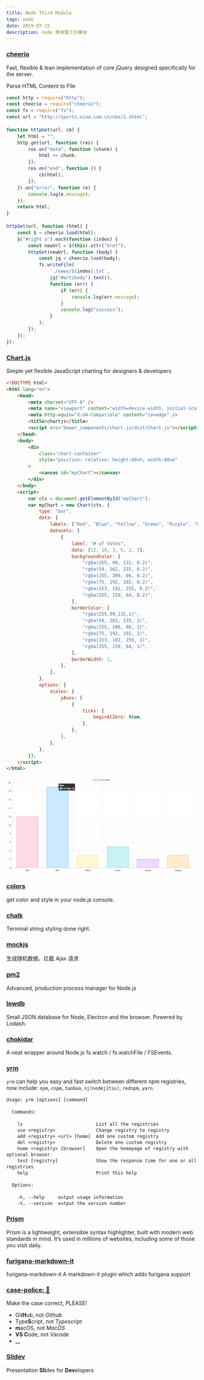 ```yaml
---
title: Node Third Module
tags: node
date: 2019-07-15
description: node 常用第三方模块
---
```


### [cheerio](https://www.npmjs.com/package/cheerio)

Fast, flexible & lean implementation of core jQuery designed specifically for the server.

Parse HTML Content to File

```javascript
const http = require("http");
const cheerio = require("cheerio");
const fs = require("fs");
const url = "http://sports.sina.com.cn/nba/1.shtml";

function httpGet(url, cb) {
    let html = "";
    http.get(url, function (res) {
        res.on("data", function (chunk) {
            html += chunk;
        });
        res.on("end", function () {
            cb(html);
        });
    }).on("error", function (e) {
        console.log(e.message);
    });
    return html;
}

httpGet(url, function (html) {
    const $ = cheerio.load(html);
    $("#right a").each(function (index) {
        const newUrl = $(this).attr("href");
        httpGet(newUrl, function (body) {
            const jq = cheerio.load(body);
            fs.writeFile(
                `./news/${index}.txt`,
                jq("#artibody").text(),
                function (err) {
                    if (err) {
                        console.log(err.message);
                    }
                    console.log("success");
                }
            );
        });
    });
});
```

### [Chart.js](https://www.chartjs.org/docs/latest/)

Simple yet flexible JavaScript charting for designers & developers

```html
<!DOCTYPE html>
<html lang="en">
    <head>
        <meta charset="UTF-8" />
        <meta name="viewport" content="width=device-width, initial-scale=1.0" />
        <meta http-equiv="X-UA-Compatible" content="ie=edge" />
        <title>chartjs</title>
        <script src="bower_components/chart.js/dist/Chart.js"></script>
    </head>
    <body>
        <div
            class="chart-container"
            style="position: relative; height:40vh; width:80vw"
        >
            <canvas id="myChart"></canvas>
        </div>
    </body>
    <script>
        var ctx = document.getElementById("myChart");
        var myChart = new Chart(ctx, {
            type: "bar",
            data: {
                labels: ["Red", "Blue", "Yellow", "Green", "Purple", "Orange"],
                datasets: [
                    {
                        label: "# of Votes",
                        data: [12, 19, 3, 5, 2, 3],
                        backgroundColor: [
                            "rgba(255, 99, 132, 0.2)",
                            "rgba(54, 162, 235, 0.2)",
                            "rgba(255, 206, 86, 0.2)",
                            "rgba(75, 192, 192, 0.2)",
                            "rgba(153, 102, 255, 0.2)",
                            "rgba(255, 159, 64, 0.2)",
                        ],
                        borderColor: [
                            "rgba(255,99,132,1)",
                            "rgba(54, 162, 235, 1)",
                            "rgba(255, 206, 86, 1)",
                            "rgba(75, 192, 192, 1)",
                            "rgba(153, 102, 255, 1)",
                            "rgba(255, 159, 64, 1)",
                        ],
                        borderWidth: 1,
                    },
                ],
            },
            options: {
                scales: {
                    yAxes: [
                        {
                            ticks: {
                                beginAtZero: true,
                            },
                        },
                    ],
                },
            },
        });
    </script>
</html>
```

![chart](node-module/chart.png)

### [colors](https://www.npmjs.com/package/colors)

get color and style in your node.js console.

### [chalk](https://www.npmjs.com/package/chalk)

Terminal string styling done right.

### [mockjs](http://mockjs.com/)

生成随机数据，拦截 Ajax 请求

### [pm2](http://pm2.keymetrics.io/)

Advanced, production process manager for Node.js

### [lowdb](https://www.npmjs.com/package/lowdb)

Small JSON database for Node, Electron and the browser. Powered by Lodash.

### [chokidar](https://www.npmjs.com/package/chokidar)

A neat wrapper around Node.js fs.watch / fs.watchFile / FSEvents.

### [yrm](https://www.npmjs.com/package/yrm)

`yrm` can help you easy and fast switch between different npm registries, now include: `npm`, `cnpm`, `taobao`, `nj(nodejitsu)`, `rednpm`, `yarn`.

```
Usage: yrm [options] [command]

  Commands:

    ls                           List all the registries
    use <registry>               Change registry to registry
    add <registry> <url> [home]  Add one custom registry
    del <registry>               Delete one custom registry
    home <registry> [browser]    Open the homepage of registry with optional browser
    test [registry]              Show the response time for one or all registries
    help                         Print this help

  Options:

    -h, --help     output usage information
    -V, --version  output the version number
```

### [Prism](https://prismjs.com/)

Prism is a lightweight, extensible syntax highlighter, built with modern web standards in mind. It’s used in millions of websites, including some of those you visit daily.

### [furigana-markdown-it](https://www.npmjs.com/package/furigana-markdown-it)

furigana-markdown-it  A markdown-it plugin which adds furigana support

### [case-police: 🚨](https://github.com/antfu/case-police)

Make the case correct, PLEASE!

- Git**H**ub, not *Github*
- Type**S**cript, not *Typescript*
- **m**acOS, not *MacOS*
- **VS C**ode, not *Vscode*
- [...](https://github.com/antfu/case-police/blob/main/dict)

### [Slidev](https://sli.dev/)

Presentation **Sli**des for **Dev**elopers